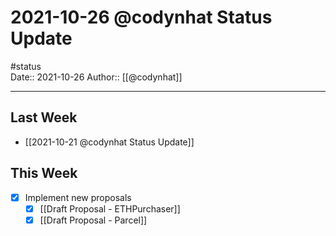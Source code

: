 # 2021-10-26 @codynhat Status Update
#status  
Date:: 2021-10-26
Author:: [[@codynhat]]  

---

## Last Week
- [[2021-10-21 @codynhat Status Update]]

## This Week
- [x] Implement new proposals
	- [x] [[Draft Proposal - ETHPurchaser]]
	- [x] [[Draft Proposal - Parcel]]